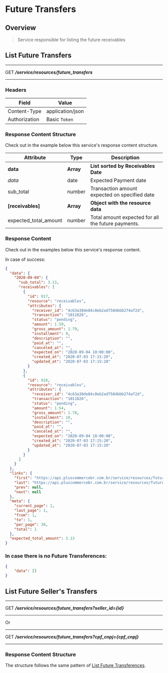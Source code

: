 # Future Transfers <!-- {docsify-ignore-all} -->

## Overview

> Service responsible for listing the future receivables

## List Future Transfers
---
<span class="verb httpGET">GET</span> ***/service/resources/future_transfers***

---

### Headers

| Field | Value |
| ------------ | ------ |
| Content-Type | application/json |
| Authorization | Basic `Token`|

### Response Content Structure
Check out in the example below this service's response content structure.

|   Attribute   |   Type   |   Description                        |
|-----------------------|------------|-----------------------------------------------|
|   **data**                |   **Array**    |   **List sorted by Receivables Date**   |
|   *data*                  |   date   |   Expected Payment date          |
|   sub_total            |   number   |   Transaction amount expected on specified date   |
|   **[receivables]**        |   **Array**   |  **Object with the resource data**  |
|   expected_total_amount        |   number   |   Total amount expected for all the future payments.   |

### Response Content
Check out in the examples below this service's response content.

In case of success:
```json
{
  "data": {
    "2020-09-04": {
      "sub_total": 3.13,
      "receivables": [
        {
          "id": 917,
          "resource": "receivables",
          "attributes": {
            "receiver_id": "4c63a38de84c8eb2ad7584bbb274af2d",
            "transaction": "1011826",
            "status": "pending",
            "amount": 1.59,
            "gross_amount": 1.79,
            "installment": 9,
            "description": "",
            "paid_at": "",
            "canceled_at": "",
            "expected_on": "2020-09-04 10:00:00",
            "created_at": "2020-07-03 17:15:20",
            "updated_at": "2020-07-03 17:15:20"
          }
        },
        {
          "id": 918,
          "resource": "receivables",
          "attributes": {
            "receiver_id": "4c63a38de84c8eb2ad7584bbb274af2d",
            "transaction": "1011826",
            "status": "pending",
            "amount": 1.54,
            "gross_amount": 1.78,
            "installment": 10,
            "description": "",
            "paid_at": "",
            "canceled_at": "",
            "expected_on": "2020-09-04 10:00:00",
            "created_at": "2020-07-03 17:15:20",
            "updated_at": "2020-07-03 17:15:20"
          }
        }
      ]
    }
  },
  "links": {
    "first": "https://api.pluscommercebr.com.br/service/resources/future_transfers?page=1",
    "last": "https://api.pluscommercebr.com.br/service/resources/future_transfers?page=1",
    "prev": null,
    "next": null
  },
  "meta": {
    "current_page": 1,
    "last_page": 1,
    "from": 1,
    "to": 1,
    "per_page": 30,
    "total": 1
  },
  "expected_total_amount": 3.13
}
```

### In case there is no Future Transferences:

```json
{
    "data": []
}
```

## List Future Seller's Transfers
---
<span class="verb httpGET">GET</span> ***/service/resources/future_transfers?seller_id={id}***

---

Or

---
<span class="verb httpGET">GET</span> ***/service/resources/future_transfers?cpf_cnpj={cpf_cnpj}***

---

### Response Content Structure
The structure follows the same pattern of [List Future Transferences](en-us/future_transfers?id=listar-lançamentos-futuros).